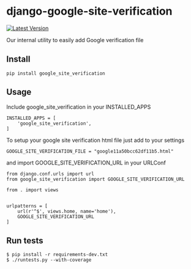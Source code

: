 # django-google-site-verification
[![Latest Version](https://img.shields.io/pypi/v/google-site-verification.svg)](https://pypi.python.org/pypi/google-site-verification/)

Our internal utility to easily add Google verification file

## Install

    pip install google_site_verification

## Usage

Include google_site_verification in your INSTALLED_APPS

    INSTALLED_APPS = [
        'google_site_verification',
    ]

To setup your google site verification html file just add to your settings

    GOOGLE_SITE_VERIFICATION_FILE = "google11a50bcc62df11b5.html"

and import GOOGLE_SITE_VERIFICATION_URL in your URLConf

    from django.conf.urls import url
    from google_site_verification import GOOGLE_SITE_VERIFICATION_URL

    from . import views


    urlpatterns = [
        url(r'^$', views.home, name='home'),
        GOOGLE_SITE_VERIFICATION_URL
    ]


## Run tests

    $ pip install -r requirements-dev.txt
    $ ./runtests.py --with-coverage
